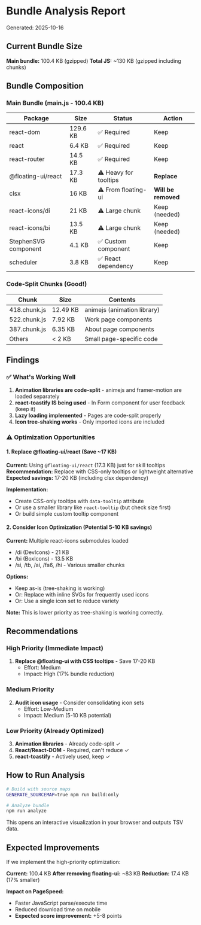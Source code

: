 # Bundle Analysis Report

Generated: 2025-10-16

## Current Bundle Size

**Main bundle:** 100.4 KB (gzipped)
**Total JS:** ~130 KB (gzipped including chunks)

## Bundle Composition

### Main Bundle (main.js - 100.4 KB)

| Package | Size | Status | Action |
|---------|------|--------|--------|
| react-dom | 129.6 KB | ✅ Required | Keep |
| react | 6.4 KB | ✅ Required | Keep |
| react-router | 14.5 KB | ✅ Required | Keep |
| @floating-ui/react | 17.3 KB | ⚠️ Heavy for tooltips | **Replace** |
| clsx | 16 KB | ⚠️ From floating-ui | **Will be removed** |
| react-icons/di | 21 KB | ⚠️ Large chunk | Keep (needed) |
| react-icons/bi | 13.5 KB | ⚠️ Large chunk | Keep (needed) |
| StephenSVG component | 4.1 KB | ✅ Custom component | Keep |
| scheduler | 3.8 KB | ✅ React dependency | Keep |

### Code-Split Chunks (Good!)

| Chunk | Size | Contents |
|-------|------|----------|
| 418.chunk.js | 12.49 KB | animejs (animation library) |
| 522.chunk.js | 7.92 KB | Work page components |
| 387.chunk.js | 6.35 KB | About page components |
| Others | < 2 KB | Small page-specific code |

## Findings

### ✅ What's Working Well

1. **Animation libraries are code-split** - animejs and framer-motion are loaded separately
2. **react-toastify IS being used** - In Form component for user feedback (keep it)
3. **Lazy loading implemented** - Pages are code-split properly
4. **Icon tree-shaking works** - Only imported icons are included

### ⚠️ Optimization Opportunities

#### 1. Replace @floating-ui/react (Save ~17 KB)

**Current:** Using `@floating-ui/react` (17.3 KB) just for skill tooltips
**Recommendation:** Replace with CSS-only tooltips or lightweight alternative
**Expected savings:** 17-20 KB (including clsx dependency)

**Implementation:**
- Create CSS-only tooltips with `data-tooltip` attribute
- Or use a smaller library like `react-tooltip` (but check size first)
- Or build simple custom tooltip component

#### 2. Consider Icon Optimization (Potential 5-10 KB savings)

**Current:** Multiple react-icons submodules loaded
- /di (DevIcons) - 21 KB
- /bi (BoxIcons) - 13.5 KB
- /si, /tb, /ai, /fa6, /hi - Various smaller chunks

**Options:**
- Keep as-is (tree-shaking is working)
- Or: Replace with inline SVGs for frequently used icons
- Or: Use a single icon set to reduce variety

**Note:** This is lower priority as tree-shaking is working correctly.

## Recommendations

### High Priority (Immediate Impact)

1. **Replace @floating-ui with CSS tooltips** - Save 17-20 KB
   - Effort: Medium
   - Impact: High (17% bundle reduction)

### Medium Priority

2. **Audit icon usage** - Consider consolidating icon sets
   - Effort: Low-Medium
   - Impact: Medium (5-10 KB potential)

### Low Priority (Already Optimized)

3. **Animation libraries** - Already code-split ✓
4. **React/React-DOM** - Required, can't reduce ✓
5. **react-toastify** - Actively used, keep ✓

## How to Run Analysis

```bash
# Build with source maps
GENERATE_SOURCEMAP=true npm run build:only

# Analyze bundle
npm run analyze
```

This opens an interactive visualization in your browser and outputs TSV data.

## Expected Improvements

If we implement the high-priority optimization:

**Current:** 100.4 KB
**After removing floating-ui:** ~83 KB
**Reduction:** 17.4 KB (17% smaller)

**Impact on PageSpeed:**
- Faster JavaScript parse/execute time
- Reduced download time on mobile
- **Expected score improvement:** +5-8 points
